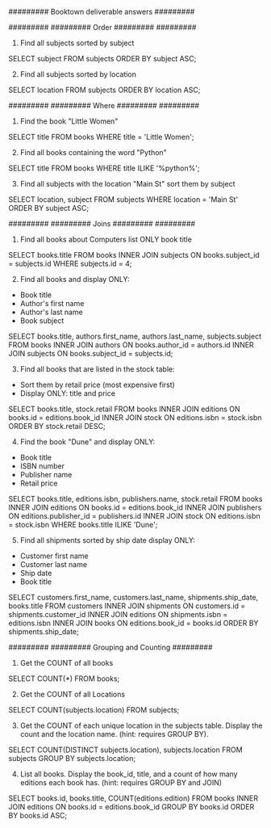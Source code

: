######### Booktown deliverable answers #########


######### ######### Order ######### #########


1. Find all subjects sorted by subject 

  SELECT subject FROM subjects
  ORDER BY subject ASC;


2. Find all subjects sorted by location

  SELECT location FROM subjects
  ORDER BY location ASC;


######### ######### Where ######### #########


1. Find the book "Little Women"


  SELECT title FROM books
  WHERE title = 'Little Women';


2. Find all books containing the word "Python"


  SELECT title FROM books
  WHERE title ILIKE '%python%';


3. Find all subjects with the location "Main St" sort them by subject


  SELECT location, subject FROM subjects
  WHERE location = 'Main St'
  ORDER BY subject ASC;


######### ######### Joins ######### #########


1. Find all books about Computers list ONLY book title


  SELECT books.title FROM books
  INNER JOIN subjects 
  ON books.subject_id = subjects.id
  WHERE subjects.id = 4;


2. Find all books and display ONLY:

  * Book title
  * Author's first name
  * Author's last name
  * Book subject


  SELECT books.title, authors.first_name, authors.last_name, subjects.subject FROM books
  INNER JOIN authors
  ON books.author_id = authors.id
  INNER JOIN subjects
  ON books.subject_id = subjects.id;


3. Find all books that are listed in the stock table:
 
  * Sort them by retail price (most expensive first)
  * Display ONLY: title and price


  SELECT books.title, stock.retail FROM books
  INNER JOIN editions
  ON books.id = editions.book_id
  INNER JOIN stock
  ON editions.isbn = stock.isbn
  ORDER BY stock.retail DESC;


4. Find the book "Dune" and display ONLY:

  * Book title
  * ISBN number
  * Publisher name
  * Retail price

  
  SELECT books.title, editions.isbn, publishers.name, stock.retail FROM books                    
  INNER JOIN editions
  ON books.id = editions.book_id
  INNER JOIN publishers
  ON editions.publisher_id = publishers.id
  INNER JOIN stock
  ON editions.isbn = stock.isbn
  WHERE books.title ILIKE 'Dune';


5. Find all shipments sorted by ship date display ONLY:

  * Customer first name
  * Customer last name
  * Ship date
  * Book title

  
  SELECT customers.first_name, customers.last_name, shipments.ship_date, books.title FROM customers
  INNER JOIN shipments
  ON customers.id = shipments.customer_id
  INNER JOIN editions
  ON shipments.isbn = editions.isbn
  INNER JOIN books
  ON editions.book_id = books.id
  ORDER BY shipments.ship_date;



######### ######### Grouping and Counting #########


1. Get the COUNT of all books

  SELECT COUNT(*) FROM books;


2. Get the COUNT of all Locations

  SELECT COUNT(subjects.location) FROM subjects;


3. Get the COUNT of each unique location in the subjects table. Display the count and the location name. (hint: requires GROUP BY).

  SELECT COUNT(DISTINCT subjects.location), subjects.location FROM subjects
  GROUP BY subjects.location;


4. List all books. Display the book_id, title, and a count of how many editions each book has. (hint: requires GROUP BY and JOIN)

  SELECT books.id, books.title, COUNT(editions.edition) FROM books
  INNER JOIN editions
  ON books.id = editions.book_id
  GROUP BY books.id
  ORDER BY books.id ASC;